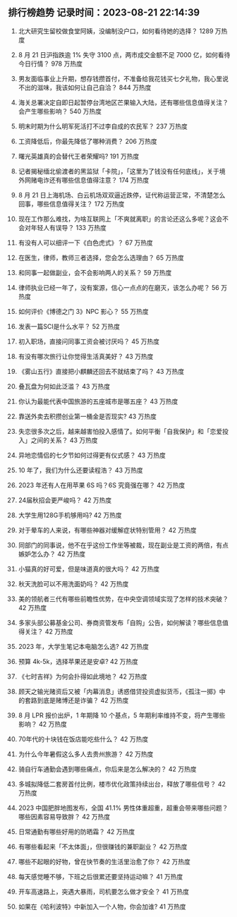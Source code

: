 
## 排行榜趋势 记录时间：2023-08-21 22:14:39
  
  1. 北大研究生留校做食堂阿姨，没编制没户口，如何看待她的选择？ 1289 万热度
    
  2. 8 月 21 日沪指跌逾 1% 失守 3100 点，两市成交金额不足 7000 亿，如何看待今日行情？ 978 万热度
    
  3. 男友面临事业上升期，想存钱攒首付，不准备给我花钱买七夕礼物，我心里说不出的滋味，我该如何让自己自洽？ 844 万热度
    
  4. 海关总署决定自即日起暂停台湾地区芒果输入大陆，还有哪些信息值得关注？会产生哪些影响？ 540 万热度
    
  5. 明末时期为什么明军死活打不过李自成的农民军？ 237 万热度
    
  6. 工资降低后，你最先降低了哪种消费？ 206 万热度
    
  7. 曙光英雄真的会替代王者荣耀吗? 191 万热度
    
  8. 记者揭秘缅北偷渡者的黑监狱「卡院」，「这里为了钱没有任何底线」，关于境外网赌电诈还有哪些信息值得注意？ 174 万热度
    
  9. 8 月 21 日上海机场、白云机场双双逼近跌停，证代称运营正常，不清楚怎么回事，哪些信息值得关注？ 172 万热度
    
  10. 现在工作那么难找，为啥互联网上「不爽就离职」的言论还这么多呢？这会不会对年轻人有误导？ 133 万热度
    
  11. 有没有人可以细评一下《白色虎式》？ 67 万热度
    
  12. 在医生，律师，教师三者选择，您会怎么选理由？ 65 万热度
    
  13. 和同事一起做副业，会不会影响两人的关系？ 59 万热度
    
  14. 律师执业已经一年了，没有案源，信心一点点的在磨灭，该怎么办呢？ 56 万热度
    
  15. 如何评价《博德之门 3》NPC 影心？ 55 万热度
    
  16. 发表一篇SCI是什么水平？ 52 万热度
    
  17. 初入职场，直接问同事工资会被讨厌吗？ 45 万热度
    
  18. 有没有哪次旅行让你觉得生活真美好？ 43 万热度
    
  19. 《雾山五行》直接把小麒麟还回去不就结束了吗？ 43 万热度
    
  20. 叠瓦盘为何如此泛滥？ 43 万热度
    
  21. 你认为最能代表中国旅游的五座城市是哪五座？ 43 万热度
    
  22. 靠送外卖去积攒创业第一桶金是否现实? 43 万热度
    
  23. 失恋很多次之后，越来越害怕投入感情了。如何平衡「自我保护」和「恋爱投入」之间的关系？ 43 万热度
    
  24. 异地恋情侣的七夕节如何过得更有仪式感？ 43 万热度
    
  25. 10 年了，我们为什么还要读程浩？ 43 万热度
    
  26. 2023 年还有人在用苹果 6S 吗？6S 究竟强在哪？ 42 万热度
    
  27. 24届秋招会更严峻吗？ 42 万热度
    
  28. 大学生用128G手机够用吗? 42 万热度
    
  29. 对于晕车的人来说，有哪些神器对缓解症状特别管用？ 42 万热度
    
  30. 同部门的同事说，他不在乎这份工作坐等被裁，现在副业是工资的两倍，有点嫉妒怎么办？ 42 万热度
    
  31. 小猫真的好可爱，但是味道真的很大吗？ 42 万热度
    
  32. 秋天洗脸可以不用洗面奶吗？ 42 万热度
    
  33. 美的领航者三代有哪些前瞻性优势，在中央空调领域实现了怎样的技术突破？ 42 万热度
    
  34. 多家头部公募基金公司、券商资管发布「自购」公告，如何解读？哪些信息值得关注？ 42 万热度
    
  35. 2023 年，大学生笔记本电脑怎么选? 42 万热度
    
  36. 预算 4k-5k，选择苹果还是安卓? 42 万热度
    
  37. 《七时吉祥》为何会扑得如此境地？ 42 万热度
    
  38. 顾天之输光赌资后又被「内幕消息」诱惑借贷投资虚拟货币，《孤注一掷》中的套路到底是赌博还是诈骗？ 42 万热度
    
  39. 8 月 LPR 报价出炉，1 年期降 10 个基点，5 年期利率维持不变，将产生哪些影响？ 42 万热度
    
  40. 70年代的十块钱在饭店能吃些什么？ 42 万热度
    
  41. 为什么今年暑假这么多人去贵州旅游？ 42 万热度
    
  42. 骑自行车通勤会遇到哪些痛点，你后来是怎么解决的？ 42 万热度
    
  43. 多城拟降低二套房首付比例，楼市优化政策持续出台，释放了哪些信号？ 42 万热度
    
  44. 2023 中国肥胖地图发布，全国 41.1% 男性体重超重，超重会带来哪些问题？哪些因素容易导致胖？ 42 万热度
    
  45. 日常通勤有哪些好用的防晒霜？ 42 万热度
    
  46. 有哪些看起来「不太体面」，但很赚钱的兼职副业？ 42 万热度
    
  47. 哪些不起眼的好物，曾在快节奏的生活里治愈了你？ 42 万热度
    
  48. 每天感觉睡不够，下班之后很累还要坚持运动嘛？ 41 万热度
    
  49. 开车高速路上，突遇大暴雨，司机要怎么做才安全？ 41 万热度
    
  50. 如果在《哈利波特》中新加入一个人物，你会加谁? 41 万热度
    